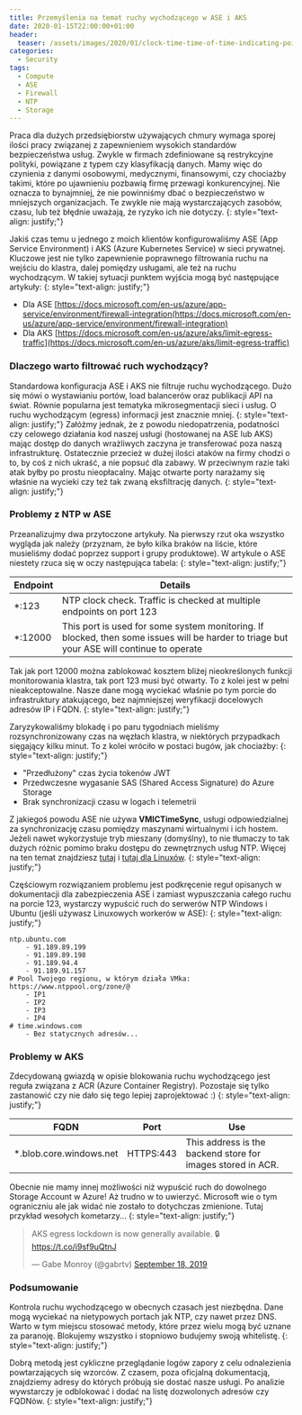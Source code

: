 ```yaml
---
title: Przemyślenia na temat ruchy wychodzącego w ASE i AKS
date: 2020-01-15T22:00:00+01:00
header:
  teaser: /assets/images/2020/01/clock-time-time-of-time-indicating-pointer-watches.jpg
categories:
  - Security
tags:
  - Compute
  - ASE
  - Firewall
  - NTP
  - Storage
---
```


Praca dla dużych przedsiębiorstw używających chmury wymaga sporej ilości pracy związanej z zapewnieniem wysokich standardów bezpieczeństwa usług. Zwykle w firmach zdefiniowane są restrykcyjne polityki, powiązane z typem czy klasyfikacją danych. Mamy więc do czynienia z danymi osobowymi, medycznymi, finansowymi, czy chociażby takimi, które po ujawnieniu pozbawią firmę przewagi konkurencyjnej. Nie oznacza to bynajmniej, że nie powinniśmy dbać o bezpieczeństwo w mniejszych organizacjach. Te zwykle nie mają wystarczających zasobów, czasu, lub też błędnie uważają, że ryzyko ich nie dotyczy.
{: style="text-align: justify;"}

Jakiś czas temu u jednego z moich klientów konfigurowaliśmy ASE (App Service Environment) i AKS (Azure Kubernetes Service) w sieci prywatnej. Kluczowe jest nie tylko zapewnienie poprawnego filtrowania ruchu na wejściu do klastra, dalej pomiędzy usługami, ale też na ruchu wychodzącym. W takiej sytuacji punktem wyjścia mogą być następujące artykuły:
{: style="text-align: justify;"}
- Dla ASE [https://docs.microsoft.com/en-us/azure/app-service/environment/firewall-integration(https://docs.microsoft.com/en-us/azure/app-service/environment/firewall-integration)
- Dla AKS [https://docs.microsoft.com/en-us/azure/aks/limit-egress-traffic](https://docs.microsoft.com/en-us/azure/aks/limit-egress-traffic)

### Dlaczego warto filtrować ruch wychodzący?

Standardowa konfiguracja ASE i AKS nie filtruje ruchu wychodzącego. Dużo się mówi o wystawianiu portów, load balancerów oraz publikacji API na świat. Równie popularna jest tematyka mikrosegmentacji sieci i usług. O ruchu wychodzącym (egress) informacji jest znacznie mniej. 
{: style="text-align: justify;"}
Załóżmy jednak, że z powodu niedopatrzenia, podatności czy celowego działania kod naszej usługi (hostowanej na ASE lub AKS) mając dostęp do danych wrażliwych zaczyna je transferować poza naszą infrastrukturę. Ostatecznie przecież w dużej ilości ataków na firmy chodzi o to, by coś z nich ukraść, a nie popsuć dla zabawy. W przeciwnym razie taki atak byłby po prostu nieopłacalny. Mając otwarte porty narażamy się właśnie na wycieki czy też tak zwaną eksfiltrację danych.
{: style="text-align: justify;"}

### Problemy z NTP w ASE

Przeanalizujmy dwa przytoczone artykuły. Na pierwszy rzut oka wszystko wygląda jak należy (przyznam, że było kilka braków na liście, które musieliśmy dodać poprzez support i grupy produktowe). W artykule o ASE niestety rzuca się w oczy następująca tabela:
{: style="text-align: justify;"}

| Endpoint | Details |
|---|---|
| *:123 | NTP clock check. Traffic is checked at multiple endpoints on port 123 |
| *:12000 | This port is used for some system monitoring. If blocked, then some issues will be harder to triage but your ASE will continue to operate |

Tak jak port 12000 można zablokować kosztem bliżej nieokreślonych funkcji monitorowania klastra, tak port 123 musi być otwarty. To z kolei jest w pełni nieakceptowalne. Nasze dane mogą wyciekać właśnie po tym porcie do infrastruktury atakującego, bez najmniejszej weryfikacji docelowych adresów IP i FQDN.
{: style="text-align: justify;"}

Zaryzykowaliśmy blokadę i po paru tygodniach mieliśmy rozsynchronizowany czas na węzłach klastra, w niektórych przypadkach sięgający kilku minut. To z kolei wróciło w postaci bugów, jak chociażby:
{: style="text-align: justify;"}

- "Przedłużony" czas życia tokenów JWT
- Przedwczesne wygasanie SAS (Shared Access Signature) do Azure Storage
- Brak synchronizacji czasu w logach i telemetrii

Z jakiegoś powodu ASE nie używa **VMICTimeSync**, usługi odpowiedzialnej za synchronizację czasu pomiędzy maszynami wirtualnymi i ich hostem. Jeżeli nawet wykorzystuje tryb mieszany (domyślny), to nie tłumaczy to tak dużych różnic pomimo braku dostępu do zewnętrznych usług NTP. Więcej na ten temat znajdziesz [tutaj](https://docs.microsoft.com/en-us/azure/virtual-machines/windows/time-sync) i [tutaj dla Linuxów](https://docs.microsoft.com/en-us/azure/virtual-machines/linux/time-sync).
{: style="text-align: justify;"}

Częściowym rozwiązaniem problemu jest podkręcenie reguł opisanych w dokumentacji dla zabezpieczenia ASE i zamiast wypuszczania całego ruchu na porcie 123, wystarczy wypuścić ruch do serwerów NTP Windows i Ubuntu (jeśli używasz Linuxowych workerów w ASE):
{: style="text-align: justify;"}

```text
ntp.ubuntu.com
    - 91.189.89.199
    - 91.189.89.198
    - 91.189.94.4
    - 91.189.91.157
# Pool Twojego regionu, w którym działa VMka: https://www.ntppool.org/zone/@
    - IP1
    - IP2
    - IP3
    - IP4
# time.windows.com
    - Bez statycznych adresów...
```

### Problemy w AKS

Zdecydowaną gwiazdą w opisie blokowania ruchu wychodzącego jest reguła związana z ACR (Azure Container Registry). Pozostaje się tylko zastanowić czy nie dało się tego lepiej zaprojektować :)
{: style="text-align: justify;"}

| FQDN | Port | Use |
|---|---|---|
| *.blob.core.windows.net | HTTPS:443 | This address is the backend store for images stored in ACR. |

Obecnie nie mamy innej możliwości niż wypuścić ruch do dowolnego Storage Account w Azure! Aż trudno w to uwierzyć. Microsoft wie o tym ograniczniu ale jak widać nie zostało to dotychczas zmienione. Tutaj przykład wesołych kometarzy...
{: style="text-align: justify;"}

<blockquote class="twitter-tweet"><p lang="en" dir="ltr">AKS egress lockdown is now generally available. 🔒<a href="https://t.co/i9sf9uQtnJ">https://t.co/i9sf9uQtnJ</a></p>&mdash; Gabe Monroy (@gabrtv) <a href="https://twitter.com/gabrtv/status/1174396584663994369?ref_src=twsrc%5Etfw">September 18, 2019</a></blockquote> <script async src="https://platform.twitter.com/widgets.js" charset="utf-8"></script>

### Podsumowanie

Kontrola ruchu wychodzącego w obecnych czasach jest niezbędna. Dane mogą wyciekać na nietypowych portach jak NTP, czy nawet przez DNS. Warto w tym miejscu stosować metody, które przez wielu mogą być uznane za paranoję. Blokujemy wszystko i stopniowo budujemy swoją whitelistę.
{: style="text-align: justify;"}

Dobrą metodą jest cykliczne przeglądanie logów zapory z celu odnalezienia powtarzających się wzorców. Z czasem, poza oficjalną dokumentacją, znajdziemy adresy do których próbują sie dostać nasze usługi. Po analizie wywstarczy je odblokować i dodać na listę dozwolonych adresów czy FQDNów.
{: style="text-align: justify;"}
